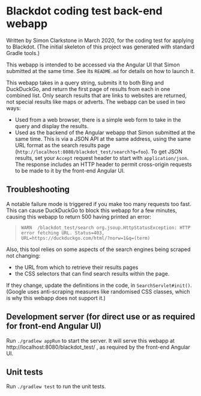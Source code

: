 # Blackdot coding test back-end webapp

Written by Simon Clarkstone in March 2020, for the coding test for applying to Blackdot.
(The initial skeleton of this project was generated with standard Gradle tools.)

This webapp is intended to be accessed via the Angular UI that Simon submitted at the same time.
See its `README.md` for details on how to launch it.

This webapp takes in a query string, submits it to both Bing and DuckDuckGo, and return the first page of results from each in one combined list.
Only search results that are links to websites are returned, not special results like maps or adverts.
The webapp can be used in two ways:
* Used from a web browser, there is a simple web form to take in the query and display the results.
* Used as the backend of the Angular webapp that Simon submitted at the same time.
  This is via a JSON API at the same address, using the same URL format as the search results page (`http://localhost:8080/blackdot_test/search?q=foo`).
  To get JSON results, set your `Accept` request header to start with `application/json`.
  The response includes an HTTP header to permit cross-origin requests to be made to it by the front-end Angular UI.

## Troubleshooting

A notable failure mode is triggered if you make too many requests too fast.
This can cause DuckDuckGo to block this webapp for a few minutes, causing this webapp to return 500 having printed an error:
> `WARN  /blackdot_test/search org.jsoup.HttpStatusException: HTTP error fetching URL. Status=403, URL=https://duckduckgo.com/html/?norw=1&q=(term)`

Also, this tool relies on some aspects of the search engines being scraped not changing:
* the URL from which to retrieve their results pages
* the CSS selectors that can find search results within the page.

If they change, update the definitions in the code, in `SearchServlet#init()`.
(Google uses anti-scraping measures like randomised CSS classes, which is why this webapp does not support it.)

## Development server (for direct use or as required for front-end Angular UI)

Run `./gradlew appRun` to start the server. It will serve this webapp at http://localhost:8080/blackdot_test/ , as required by the front-end Angular UI.

## Unit tests

Run `./gradlew test` to run the unit tests.